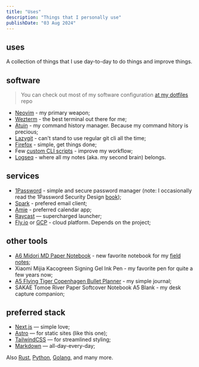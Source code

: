 ```yaml
---
title: "Uses"
description: "Things that I personally use"
publishDate: "03 Aug 2024"
---
```


## uses

A collection of things that I use day-to-day to do things and improve things.

## software

> You can check out most of my software configuration [at my dotfiles](https://github.com/hisamafahri/dotfiles) repo

- [Neovim](https://neovim.io/) - my primary weapon;
- [Wezterm](https://wezfurlong.org/wezterm/index.html) - the best terminal out there for me;
- [Atuin](https://github.com/atuinsh/atuin) - my command history manager. Because my command hitory is precious;
- [Lazygit](https://github.com/jesseduffield/lazygit) - can't stand to use regular git cli all the time;
- [Firefox](https://www.mozilla.org/en-US/firefox/new/) - simple, get things done;
- Few [custom CLI scripts](https://github.com/hisamafahri/dotfiles/tree/main/cli) - improve my workflow;
- [Logseq](https://logseq.com/) - where all my notes (aka. my second brain) belongs.

## services

- [1Password](https://1password.com/) - simple and secure password manager (note: I occasionally read the 1Password Security Design [book](https://1passwordstatic.com/files/security/1password-white-paper.pdf));
- [Spark](https://sparkmailapp.com/) - prefered email client;
- [Amie](https://amie.so) - preferred calendar app;
- [Raycast](https://www.raycast.com/) — supercharged launcher;
- [Fly.io](https://fly.io) or [GCP](https://cloud.google.com/) - cloud platform. Depends on the project;

## other tools

- [A6 Midori MD Paper Notebook](https://md.midori-japan.co.jp/en/products/mdnote/) - new favorite notebook for my [field notes](https://fieldnotesbrand.com/from-seed);
- Xiaomi Mijia Kacogreen Signing Gel Ink Pen - my favorite pen for quite a few years now;
- [A5 Flying Tiger Copenhagen Bullet Planner](https://flyingtiger.com/products/bullet-planner-a5-3029014) - my simple journal;
- SAKAE Tomoe River Paper Softcover Notebook A5 Blank - my desk capture companion;

## preferred stack

- [Next.js](https://nextjs.org/) — simple love;
- [Astro](https://astro.build/) — for static sites (like this one);
- [TailwindCSS](https://tailwindcss.com/) — for streamlined styling;
- [Markdown](https://www.markdownguide.org/) — all-day-every-day;

Also [Rust](https://www.rust-lang.org/), [Python](https://www.python.org/), [Golang](https://golang.org/), and many more.
